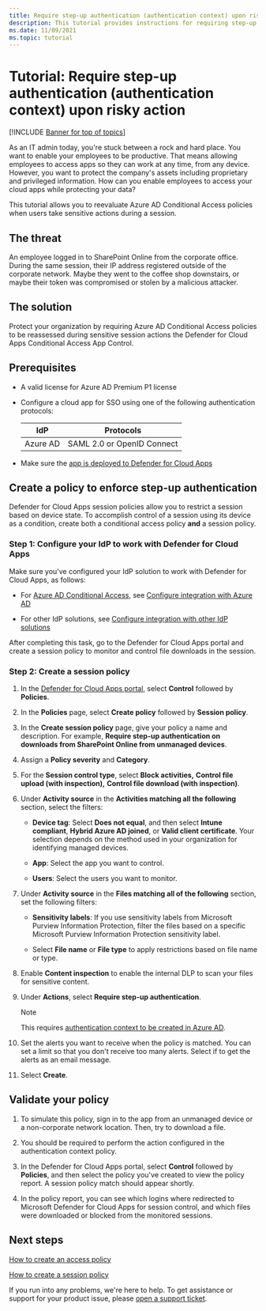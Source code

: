 ```yaml
---
title: Require step-up authentication (authentication context) upon risky action
description: This tutorial provides instructions for requiring step-up authentication (authentication context) upon risky action.
ms.date: 11/09/2021
ms.topic: tutorial
---
```

# Tutorial: Require step-up authentication (authentication context) upon risky action

[!INCLUDE [Banner for top of topics](includes/banner.md)]

As an IT admin today, you're stuck between a rock and hard place. You want to enable your employees to be productive. That means allowing employees to access apps so they can work at any time, from any device. However, you want to protect the company's assets including proprietary and privileged information. How can you enable employees to access your cloud apps while protecting your data?

This tutorial allows you to reevaluate Azure AD Conditional Access policies when users take sensitive actions during a session.

## The threat

An employee logged in to SharePoint Online from the corporate office. During the same session, their IP address registered outside of the corporate network. Maybe they went to the coffee shop downstairs, or maybe their token was compromised or stolen by a malicious attacker.

## The solution

Protect your organization by requiring Azure AD Conditional Access policies to be reassessed during sensitive session actions the Defender for Cloud Apps Conditional Access App Control.

## Prerequisites

- A valid license for Azure AD Premium P1 license

- Configure a cloud app for SSO using one of the following authentication protocols:

    | IdP   | Protocols                           |
    | ----------- | -------------------------- |
    | Azure AD    | SAML 2.0 or OpenID Connect |

- Make sure the [app is deployed to Defender for Cloud Apps](proxy-deployment-aad.md)

## Create a policy to enforce step-up authentication

Defender for Cloud Apps session policies allow you to restrict a session based on device state. To accomplish control of a session using its device as a condition, create both a conditional access policy **and** a session policy.

### Step 1: Configure your IdP to work with Defender for Cloud Apps

Make sure you've configured your IdP solution to work with Defender for Cloud Apps, as follows:

- For [Azure AD Conditional Access](/azure/active-directory/conditional-access/overview), see [Configure integration with Azure AD](proxy-deployment-aad.md#configure-integration-with-azure-ad)

- For other IdP solutions, see [Configure integration with other IdP solutions](proxy-deployment-featured-idp.md#configure-integration-with-other-idp-solutions)

After completing this task, go to the Defender for Cloud Apps portal and create a session policy to monitor and control file downloads in the session.

### Step 2: Create a session policy

1. In the [Defender for Cloud Apps portal](https://portal.cloudappsecurity.com/), select **Control** followed by **Policies**.

1. In the **Policies** page, select **Create policy** followed by **Session policy**.

1. In the **Create session policy** page, give your policy a name and description. For example, **Require step-up authentication on downloads from SharePoint Online from unmanaged devices**.

1. Assign a **Policy severity** and **Category**.

1. For the **Session control type**, select **Block activities,** **Control file upload (with inspection),** **Control file download (with inspection)**.

1. Under **Activity source** in the **Activities matching all the following** section, select the filters:

    - **Device tag**: Select **Does not equal**, and then select **Intune compliant**, **Hybrid Azure AD joined**, or **Valid client certificate**. Your selection depends on the method used in your organization for identifying managed devices.

    - **App**: Select the app you want to control.

    - **Users**: Select the users you want to monitor.

1. Under **Activity source** in the **Files matching all of the following** section, set the following filters:

    - **Sensitivity labels**: If you use sensitivity labels from Microsoft Purview Information Protection, filter the files based on a specific Microsoft Purview Information Protection sensitivity label.

    - Select **File name** or **File type** to apply restrictions based on file name or type.

1. Enable **Content inspection** to enable the internal DLP to scan your files for sensitive content.

1. Under **Actions**, select **Require step-up authentication**.

    >[!NOTE]
    >This requires [authentication context to be created in Azure AD](https://portal.azure.com/#blade/Microsoft_AAD_IAM/ConditionalAccessBlade/StepUpTags).

1. Set the alerts you want to receive when the policy is matched. You can set a limit so that you don't receive too many alerts. Select if to get the alerts as an email message.

1. Select **Create**.

## Validate your policy

1. To simulate this policy, sign in to the app from an unmanaged device or a non-corporate network location. Then, try to download a file.

1. You should be required to perform the action configured in the authentication context policy.

1. In the Defender for Cloud Apps portal, select **Control** followed by **Policies**, and then select the policy you've created to view the policy report. A session policy match should appear shortly.

1. In the policy report, you can see which logins where redirected to Microsoft Defender for Cloud Apps for session control, and which files were downloaded or blocked from the monitored sessions.

## Next steps

[How to create an access policy](access-policy-aad.md)

[How to create a session policy](session-policy-aad.md)

If you run into any problems, we're here to help. To get assistance or support for your product issue, please [open a support ticket](support-and-ts.md).
